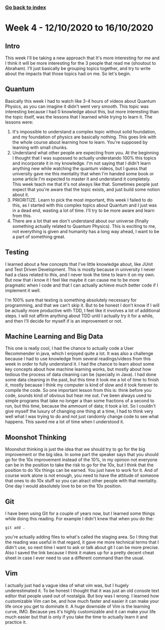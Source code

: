 ### [Go back to index](https://luis-valdez.github.io/Learning-Journal/)

# Week 4 - 12/10/2020 to 16/10/2020

## Intro
This week I'll be taking a new approach that It's more interesting for me and I think it will be more interesting for the 3 people that read me (shoutout to Abraham). I'll just basically be grouping topics together, and try to write about the impacts that those topics had on me. So let's begin.

## Quantum
Basically this week I had to watch like 3-4 hours of videos about Quantum Physics, as you can imagine it didn't went very smooth.
This topic was interesting because I had 0 knowledge about this, but more interesting than the topic itself, was the lessons that I learned while trying to learn it. The lessons were:

1. It's impossible to understand a complex topic without solid foundation, and my foundation of physics are basically nothing. This goes link with the whole course about learning how to learn. You're supposed by learning with small chunks.
2. Understand what other people are expecting from you. At the beginning I thought that I was supossed to actually understando 100% this topics and incorporate it in my knowledge. I'm not saying that I didn't learn anything new while watching the quantum videos, but I guess that university gave me this mentality that when I'm handed some book or some article I'm expected to master it and understand it completely. This week teach me that it's not always like that. Sometimes people just expect that you're aware that the topic exists, and just build some notion about it.
3. PRIORITIZE. Learn to pick the most important, this week I failed to do this, as I started with this complex topics about Quantum and I just was in a dead end, wasting a lot of time. I'll try to be more aware and learn from this.
4. There are a lot that we don't understand about our universe (finally something actually related to Quantum Physics). This is exciting to me, not everything is given and humanity has a long way ahead, I want to be a part of something great.

## Testing
I learned about a few concepts that I've little knowledge about, like JUnit and Test Driven Development. This is mostly because in university I never had a class related to this, and I never took the time to learn it on my own. But now that i know it I feel like maybe it can cause me to be more pragmatic when I code and that I can actually achieve much better code if I implement it well.

I'm 100% sure that testing is something absolutely necessary for programming, and that we can't skip it. But to be honest I don't know if I will be actually more productive with TDD, I feel like it involves a lot of additional steps. I will not affirm anything about TDD until I actually try it for a while, and then I'll decide for myself if is an improvement or not.

## Machine Learning and Big Data
This one is really cool, I had the chance to actually code a User Recommender in java, which I enjoyed quite a lot. It was also a challenge because I had to use knowledge from several readings/videos from this week in order to fully understand it. I had the chance to learn about some key concepts about how machine learning works, but mostly about how tedious the process of data cleaning can be (specially in Java). I had done some data cleaning in the past, but this time it took me a lot of time to finish it, mostly because I think my computer is kind of slow and it took forever to compile the code.
So one important lesson from this is: think before you code, sounds kind of obvious but hear me out. I've been always used to simple programs that take no longer a than some fractions of a second to run, but this time, because the ammount of data; it took a lot. So I couldn't give myself the luxury of changing one thing at a time, I had to think very well what I was trying to do and not just randomly change code to see what happens. This saved me a lot of time when I understood it.

## Moonshot Thinking
Moonshot thinking is just the idea that we should try to go for the big improvement or the big idea. In some part the speaker says that you should go for the 10x improvement instead of the 10%, in my opinion not everyone can be in the position to take the risk to go for the 10x, but I think that the position to do 10x things can be earned. You just have to work for it. And of course work alone is not enough, you need to have the attitude of someone that ones to do 10x stuff so you can atract other people with that mentality.
One day I would absolutely love to be on the 10x position.

## Git
I have been using Git for a couple of years now, but I learned some things while doing this reading. For example I didn't knew that when you do the:
```
git add .
```
you're actually adding files to what's called the staging area. So I thing that the reading was useful in that regard, it gave me more technical terms that I didn't use, so next time I want to ask or talk about git I can be more precise.
Also I saved the link because I think it makes up for a pretty decent cheat sheet in case I ever need to use a different command than the usual.

## Vim
I actually just had a vague idea of what vim was, but I hugely underestimated it. To be honest I thought that it was just an old console text editor that people used out of nostalgia. But boy was I wrong. I learned how customizable Vim can be, and how much faster and easier it can make your life once you get to dominate it.
A huge downside of Vim is the learning curve, IMO. Because yes it's highly customizable and it can make your life much easier but that is only if you take the time to actually learn it and practice it.
